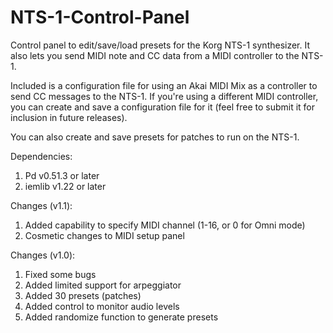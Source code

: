 # NTS-1-Control-Panel

Control panel to edit/save/load presets for the Korg NTS-1 synthesizer. It also lets you send MIDI note and CC data from a MIDI controller to the NTS-1.

Included is a configuration file for using an Akai MIDI Mix as a controller to send CC messages to the NTS-1. If you're using a different MIDI controller, you can create and save a configuration file for it (feel free to submit it for inclusion in future releases).

You can also create and save presets for patches to run on the NTS-1. 

Dependencies:

1. Pd v0.51.3 or later
2. iemlib v1.22 or later

Changes (v1.1):

1. Added capability to specify MIDI channel (1-16, or 0 for Omni mode)
2. Cosmetic changes to MIDI setup panel

Changes (v1.0):

1. Fixed some bugs
2. Added limited support for arpeggiator
3. Added 30 presets (patches)
4. Added control to monitor audio levels
5. Added randomize function to generate presets

